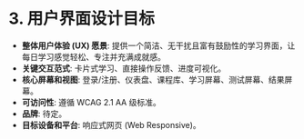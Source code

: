 # 3. 用户界面设计目标

* **整体用户体验 (UX) 愿景**: 提供一个简洁、无干扰且富有鼓励性的学习界面，让每日学习感觉轻松、专注并充满成就感。
* **关键交互范式**: 卡片式学习、直接操作反馈、进度可视化。
* **核心屏幕和视图**: 登录/注册、仪表盘、课程库、学习屏幕、测试屏幕、结果屏幕。
* **可访问性**: 遵循 WCAG 2.1 AA 级标准。
* **品牌**: 待定。
* **目标设备和平台**: 响应式网页 (Web Responsive)。
